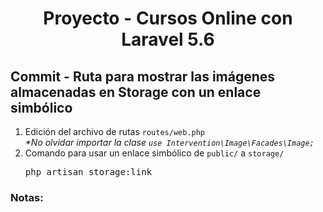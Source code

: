 
<!-- Title -->
<h1 align="center">Proyecto - Cursos Online con Laravel 5.6</h1>
<!-- End Title -->

<!-- Commit name -->
<h2>Commit - <strong>Ruta para mostrar las imágenes almacenadas en Storage con un enlace simbólico</strong></h2>
<!-- End Commit name -->

<!-- Commit instructions -->
<ol>
  <li>
    Edición del archivo de rutas <code>routes/web.php</code>
    <br>
    <em>*No olvidar importar la clase <code>use Intervention\Image\Facades\Image;</code></em>
  </li>
  <li>
    Comando para usar un enlace simbólico de <code>public/</code> a <code>storage/</code>
    <pre>php artisan storage:link</pre>
  </li>
</ol>
<!-- End Commit instructions -->

  <!-- Notes -->
  <h3>Notas:</h3>
  <ul>
    
  </ul>

  <em></em>
  <!-- End notes -->